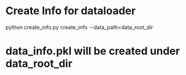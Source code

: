 # Create Info for dataloader
python create_info.py create_info --data_path=data_root_dir

# data_info.pkl will be created under data_root_dir

